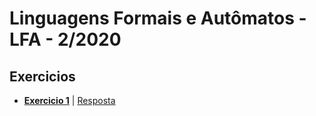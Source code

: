 Linguagens Formais e Autômatos - LFA - 2/2020
===

## Exercicios

- **[Exercicio 1](./textos/exercicio1.md#exercicio-1)** | [Resposta](./textos/exercicio1.md#respostas-1)

